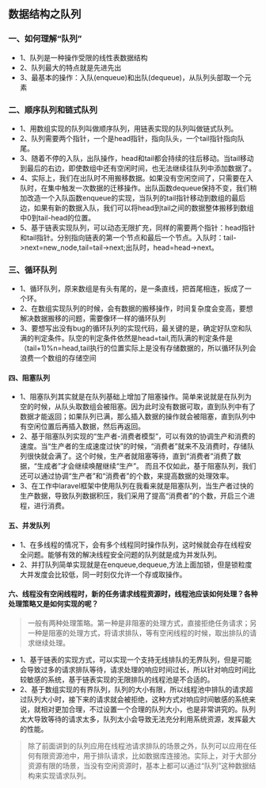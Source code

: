 ## 数据结构之队列

### 一、如何理解“队列”

- 1、队列是一种操作受限的线性表数据结构
- 2、队列最大的特点就是先进先出
- 3、最基本的操作：入队(enqueue)和出队(dequeue)，从队列头部取一个元素

### 二、顺序队列和链式队列

- 1、用数组实现的队列叫做顺序队列，用链表实现的队列叫做链式队列。
- 2、队列需要两个指针，一个是head指针，指向队头，一个tail指针指向队尾。
- 3、随着不停的入队，出队操作，head和tail都会持续的往后移动。当tail移动到最后的右边，即使数组中还有空闲时间，也无法继续往队列中添加数据了。
- 4、实际上，我们在出队时不用搬移数据。如果没有空闲空间了，只需要在入队时，在集中触发一次数据的迁移操作。出队函数dequeue保持不变，我们稍加改造一个入队函数enqueue的实现，当队列的tail指针移动到数组的最后边，如果有新的数据入队，我们可以将head到tail之间的数据整体搬移到数组中0到tail-head的位置。
- 5、基于链表实现队列，可以动态无限扩充，同样的需要两个指针：head指针和tail指针。分别指向链表的第一个节点和最后一个节点。入队时：tail->next=new_node,tail=tail->next;出队时，head=head->next。

### 三、循环队列

- 1、循环队列，原来数组是有头有尾的，是一条直线，把首尾相连，扳成了一个环。
- 2、在数组实现队列的时候，会有数据的搬移操作，时间复杂度会变高，要想解决数据搬移的问题，需要像环一样的循环队列
- 3、要想写出没有bug的循环队列的实现代码，最关键的是，确定好队空和队满的判定条件。队空的判定条件依然是head=tail,而队满的判定条件是（tail+1)%n=head,tail执行的位置实际上是没有存储数据的，所以循环队列会浪费一个数组的存储空间


#### 四、阻塞队列

- 1、阻塞队列其实就是在队列基础上增加了阻塞操作。简单来说就是在队列为空的时候，从队头取数组会被阻塞。因为此时没有数据可取，直到队列中有了数据才能返回；如果队列已满，那么插入数据的操作就会被阻塞，直到队列中有空闲位置后再插入数据，然后再返回。
- 2、基于阻塞队列实现的“生产者-消费者模型”，可以有效的协调生产和消费的速度。当“生产者的生成速度过快”的时候，“消费者”就来不及消费时，存储队列很快就会满了。这个时候，生产者就阻塞等待，直到“消费者”消费了数据，“生成者”才会继续唤醒继续“生产”。
而且不仅如此，基于阻塞队列，我们还可以通过协调“生产者”和“消费者”的个数，来提高数据的处理效率。
- 3、在工作中laravel框架中使用队列在我看来就是阻塞队列，当生产者过快的生产数据，导致队列数据积压，我们采用了提高“消费者”的个数，开启三个进程，进行消费。


#### 五、并发队列

- 1、在多线程的情况下，会有多个线程同时操作队列，这时候就会存在线程安全问题。能够有效的解决线程安全问题的队列就是成为并发队列。
- 2、并打队列简单实现就是在enqueue,dequeue,方法上面加锁，但是锁粒度大并发度会比较低，同一时刻仅允许一个存或取操作。

#### 六、线程没有空闲线程时，新的任务请求线程资源时，线程池应该如何处理？各种处理策略又是如何实现的呢？

> 一般有两种处理策略。第一种是非阻塞的处理方式，直接拒绝任务请求；另一种是阻塞的处理方式，将请求排队，等有空闲线程的时候，取出排队的请求继续处理。

- 1、基于链表的实现方式，可以实现一个支持无线排队的无界队列，但是可能会导致过多的请求排队等待，请求处理的响应时间过长，所以针对响应时间比较敏感的系统，基于链表实现的无限排队的线程池是不合适的。
- 2、基于数组实现的有界队列，队列的大小有限，所以线程池中排队的请求超过队列大小时，接下来的请求就会被拒绝，这种方式对响应时间敏感的系统来说，就相对更加合理，不过设置一个合理的队列大小，也是非常讲究的。队列太大导致等待的请求太多，队列太小会导致无法充分利用系统资源，发挥最大的性能。

> 除了前面讲到的队列应用在线程池请求排队的场景之外，队列可以应用在任何有限资源池中，用于排队请求，比如数据库连接池。实际上，对于大部分资源有限的场景，当没有空闲资源时，基本上都可以通过“队列”这种数据结构来实现请求队列。
